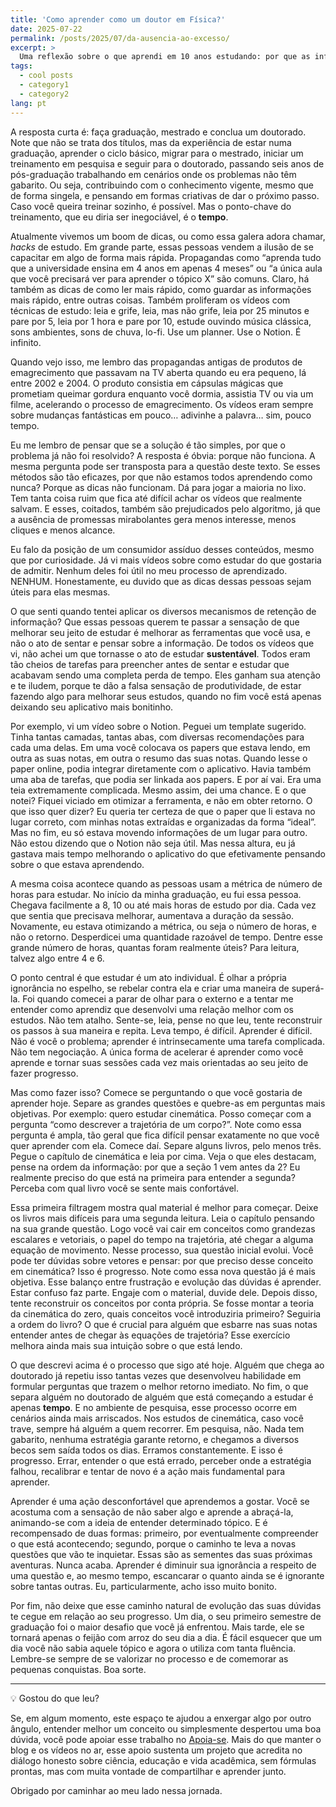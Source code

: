 ```yaml
---
title: 'Como aprender como um doutor em Física?'
date: 2025-07-22
permalink: /posts/2025/07/da-ausencia-ao-excesso/
excerpt: >
  Uma reflexão sobre o que aprendi em 10 anos estudando: por que as infinitas ‘dicas’ de estudo raramente funcionam e como o verdadeiro aprendizado exige tempo, desconforto e prática consciente.
tags:
  - cool posts
  - category1
  - category2
lang: pt
---
```


A resposta curta é: faça graduação, mestrado e conclua um doutorado. Note que não se trata dos títulos, mas da experiência de estar numa graduação, aprender o ciclo básico, migrar para o mestrado, iniciar um treinamento em pesquisa e seguir para o doutorado, passando seis anos de pós-graduação trabalhando em cenários onde os problemas não têm gabarito. Ou seja, contribuindo com o conhecimento vigente, mesmo que de forma singela, e pensando em formas criativas de dar o próximo passo. Caso você queira treinar sozinho, é possível. Mas o ponto-chave do treinamento, que eu diria ser inegociável, é o **tempo**. 

Atualmente vivemos um boom de dicas, ou como essa galera adora chamar, *hacks* de estudo. Em grande parte, essas pessoas vendem a ilusão de se capacitar em algo de forma mais rápida. Propagandas como “aprenda tudo que a universidade ensina em 4 anos em apenas 4 meses” ou “a única aula que você precisará ver para aprender o tópico X” são comuns. Claro, há também as dicas de como ler mais rápido, como guardar as informações mais rápido, entre outras coisas. Também proliferam os vídeos com técnicas de estudo: leia e grife, leia, mas não grife, leia por 25 minutos e pare por 5, leia por 1 hora e pare por 10, estude ouvindo música clássica, sons ambientes, sons de chuva, lo-fi. Use um planner. Use o Notion. É infinito.

Quando vejo isso, me lembro das propagandas antigas de produtos de emagrecimento que passavam na TV aberta quando eu era pequeno, lá entre 2002 e 2004. O produto consistia em cápsulas mágicas que prometiam queimar gordura enquanto você dormia, assistia TV ou via um filme, acelerando o processo de emagrecimento. Os vídeos eram sempre sobre mudanças fantásticas em pouco… adivinhe a palavra… sim, pouco tempo.

Eu me lembro de pensar que se a solução é tão simples, por que o problema já não foi resolvido? A resposta é óbvia: porque não funciona. A mesma pergunta pode ser transposta para a questão deste texto. Se esses métodos são tão eficazes, por que não estamos todos aprendendo como nunca? Porque as dicas não funcionam. Dá para jogar a maioria no lixo. Tem tanta coisa ruim que fica até difícil achar os vídeos que realmente salvam. E esses, coitados, também são prejudicados pelo algoritmo, já que a ausência de promessas mirabolantes gera menos interesse, menos cliques e menos alcance.

Eu falo da posição de um consumidor assíduo desses conteúdos, mesmo que por curiosidade. Já vi mais vídeos sobre como estudar do que gostaria de admitir. Nenhum deles foi útil no meu processo de aprendizado. NENHUM. Honestamente, eu duvido que as dicas dessas pessoas sejam úteis para elas mesmas.

O que senti quando tentei aplicar os diversos mecanismos de retenção de informação? Que essas pessoas querem te passar a sensação de que melhorar seu jeito de estudar é melhorar as ferramentas que você usa, e não o ato de sentar e pensar sobre a informação. De todos os vídeos que vi, não achei um que tornasse o ato de estudar **sustentável**. Todos eram tão cheios de tarefas para preencher antes de sentar e estudar que acabavam sendo uma completa perda de tempo. Eles ganham sua atenção e te iludem, porque te dão a falsa sensação de produtividade, de estar fazendo algo para melhorar seus estudos, quando no fim você está apenas deixando seu aplicativo mais bonitinho.

Por exemplo, vi um vídeo sobre o Notion. Peguei um template sugerido. Tinha tantas camadas, tantas abas, com diversas recomendações para cada uma delas. Em uma você colocava os papers que estava lendo, em outra as suas notas, em outra o resumo das suas notas. Quando lesse o paper online, podia integrar diretamente com o aplicativo. Havia também uma aba de tarefas, que podia ser linkada aos papers. E por aí vai. Era uma teia extremamente complicada. Mesmo assim, dei uma chance. E o que notei? Fiquei viciado em otimizar a ferramenta, e não em obter retorno. O que isso quer dizer? Eu queria ter certeza de que o paper que li estava no lugar correto, com minhas notas extraídas e organizadas da forma “ideal”. Mas no fim, eu só estava movendo informações de um lugar para outro. Não estou dizendo que o Notion não seja útil. Mas nessa altura, eu já gastava mais tempo melhorando o aplicativo do que efetivamente pensando sobre o que estava aprendendo.

A mesma coisa acontece quando as pessoas usam a métrica de número de horas para estudar. No início da minha graduação, eu fui essa pessoa. Chegava facilmente a 8, 10 ou até mais horas de estudo por dia. Cada vez que sentia que precisava melhorar, aumentava a duração da sessão. Novamente, eu estava otimizando a métrica, ou seja o número de horas, e não o retorno. Desperdicei uma quantidade razoável de tempo. Dentre esse grande número de horas, quantas foram realmente úteis? Para leitura, talvez algo entre 4 e 6.

O ponto central é que estudar é um ato individual. É olhar a própria ignorância no espelho, se rebelar contra ela e criar uma maneira de superá-la. Foi quando comecei a parar de olhar para o externo e a tentar me entender como aprendiz que desenvolvi uma relação melhor com os estudos. Não tem atalho. Sente-se, leia, pense no que leu, tente reconstruir os passos à sua maneira e repita. Leva tempo, é difícil. Aprender é difícil. Não é você o problema; aprender é intrinsecamente uma tarefa complicada. Não tem negociação. A única forma de acelerar é aprender como você aprende e tornar suas sessões cada vez mais orientadas ao seu jeito de fazer progresso.

Mas como fazer isso? Comece se perguntando o que você gostaria de aprender hoje. Separe as grandes questões e quebre-as em perguntas mais objetivas. Por exemplo: quero estudar cinemática. Posso começar com a pergunta “como descrever a trajetória de um corpo?”. Note como essa pergunta é ampla, tão geral que fica difícil pensar exatamente no que você quer aprender com ela. Comece daí. Separe alguns livros, pelo menos três. Pegue o capítulo de cinemática e leia por cima. Veja o que eles destacam, pense na ordem da informação: por que a seção 1 vem antes da 2? Eu realmente preciso do que está na primeira para entender a segunda? Perceba com qual livro você se sente mais confortável. 

Essa primeira filtragem mostra qual material é melhor para começar. Deixe os livros mais difíceis para uma segunda leitura. Leia o capítulo pensando na sua grande questão. Logo você vai cair em conceitos como grandezas escalares e vetoriais, o papel do tempo na trajetória, até chegar a alguma equação de movimento. Nesse processo, sua questão inicial evolui. Você pode ter dúvidas sobre vetores e pensar: por que preciso desse conceito em cinemática? Isso é progresso. Note como essa nova questão já é mais objetiva. Esse balanço entre frustração e evolução das dúvidas é aprender. Estar confuso faz parte. Engaje com o material, duvide dele. Depois disso, tente reconstruir os conceitos por conta própria. Se fosse montar a teoria da cinemática do zero, quais conceitos você introduziria primeiro? Seguiria a ordem do livro? O que é crucial para alguém que esbarre nas suas notas entender antes de chegar às equações de trajetória? Esse exercício melhora ainda mais sua intuição sobre o que está lendo.

O que descrevi acima é o processo que sigo até hoje. Alguém que chega ao doutorado já repetiu isso tantas vezes que desenvolveu habilidade em formular perguntas que trazem o melhor retorno imediato. No fim, o que separa alguém no doutorado de alguém que está começando a estudar é apenas **tempo**. E no ambiente de pesquisa, esse processo ocorre em cenários ainda mais arriscados. Nos estudos de cinemática, caso você trave, sempre há alguém a quem recorrer. Em pesquisa, não. Nada tem gabarito, nenhuma estratégia garante retorno, e chegamos a diversos becos sem saída todos os dias. Erramos constantemente. E isso é progresso. Errar, entender o que está errado, perceber onde a estratégia falhou, recalibrar e tentar de novo é a ação mais fundamental para aprender. 

Aprender é uma ação desconfortável que aprendemos a gostar. Você se acostuma com a sensação de não saber algo e aprende a abraçá-la, animando-se com a ideia de entender determinado tópico. E é recompensado de duas formas: primeiro, por eventualmente compreender o que está acontecendo; segundo, porque o caminho te leva a novas questões que vão te inquietar. Essas são as sementes das suas próximas aventuras. Nunca acaba. Aprender é diminuir sua ignorância a respeito de uma questão e, ao mesmo tempo, escancarar o quanto ainda se é ignorante sobre tantas outras. Eu, particularmente, acho isso muito bonito.

Por fim, não deixe que esse caminho natural de evolução das suas dúvidas te cegue em relação ao seu progresso. Um dia, o seu primeiro semestre de graduação foi o maior desafio que você já enfrentou. Mais tarde, ele se tornará apenas o feijão com arroz do seu dia a dia. É fácil esquecer que um dia você não sabia aquele tópico e agora o utiliza com tanta fluência. Lembre-se sempre de se valorizar no processo e de comemorar as pequenas conquistas. Boa sorte.


-----


💡 Gostou do que leu?

Se, em algum momento, este espaço te ajudou a enxergar algo por outro ângulo, entender melhor um conceito ou simplesmente despertou uma boa dúvida, você pode apoiar esse trabalho no [Apoia-se](https://apoia.se/vivercomofisico).
Mais do que manter o blog e os vídeos no ar, esse apoio sustenta um projeto que acredita no diálogo honesto sobre ciência, educação e vida acadêmica, sem fórmulas prontas, mas com muita vontade de compartilhar e aprender junto.

Obrigado por caminhar ao meu lado nessa jornada. 